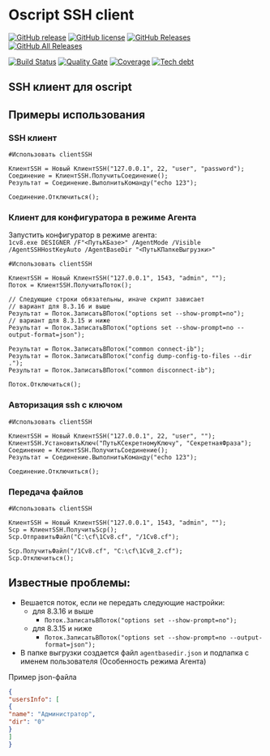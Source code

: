 # Oscript SSH client 

[![GitHub release](https://img.shields.io/github/release/ArKuznetsov/oscript-ssh.svg?style=flat-square)](https://github.com/ArKuznetsov/oscript-ssh/releases)
[![GitHub license](https://img.shields.io/github/license/ArKuznetsov/oscript-ssh.svg?style=flat-square)](https://github.com/ArKuznetsov/oscript-ssh/blob/develop/LICENSE)
[![GitHub Releases](https://img.shields.io/github/downloads/ArKuznetsov/oscript-ssh/latest/total?style=flat-square)](https://github.com/ArKuznetsov/oscript-ssh/releases)
[![GitHub All Releases](https://img.shields.io/github/downloads/ArKuznetsov/oscript-ssh/total?style=flat-square)](https://github.com/ArKuznetsov/oscript-ssh/releases)

[![Build Status](https://img.shields.io/github/workflow/status/ArKuznetsov/oscript-ssh/%D0%9A%D0%BE%D0%BD%D1%82%D1%80%D0%BE%D0%BB%D1%8C%20%D0%BA%D0%B0%D1%87%D0%B5%D1%81%D1%82%D0%B2%D0%B0)](https://github.com/arkuznetsov/oscript-ssh/actions/)
[![Quality Gate](https://open.checkbsl.org/api/project_badges/measure?project=oscript-ssh&metric=alert_status)](https://open.checkbsl.org/dashboard/index/oscript-ssh)
[![Coverage](https://open.checkbsl.org/api/project_badges/measure?project=oscript-ssh&metric=coverage)](https://open.checkbsl.org/dashboard/index/oscript-ssh)
[![Tech debt](https://open.checkbsl.org/api/project_badges/measure?project=oscript-ssh&metric=sqale_index)](https://open.checkbsl.org/dashboard/index/oscript-ssh)

## SSH клиент для oscript

## Примеры использования
### SSH клиент

```bsl
#Использовать clientSSH
    
КлиентSSH = Новый КлиентSSH("127.0.0.1", 22, "user", "password");
Соединение = КлиентSSH.ПолучитьСоединение();
Результат = Соединение.ВыполнитьКоманду("echo 123");   
    
Соединение.Отключиться();

```

### Клиент для конфигуратора в режиме Агента 

Запустить конфигуратор в режиме агента:  
`
1cv8.exe DESIGNER /F"<ПутьКБазе>" /AgentMode /Visible /AgentSSHHostKeyAuto /AgentBaseDir "<ПутьКПапкеВыгрузки>"
`


```bsl
#Использовать clientSSH

КлиентSSH = Новый КлиентSSH("127.0.0.1", 1543, "admin", "");
Поток = КлиентSSH.ПолучитьПоток();

// Следующие строки обязательны, иначе скрипт зависает
// вариант для 8.3.16 и выше
Результат = Поток.ЗаписатьВПоток("options set --show-prompt=no");
// вариант для 8.3.15 и ниже
Результат = Поток.ЗаписатьВПоток("options set --show-prompt=no --output-format=json");

Результат = Поток.ЗаписатьВПоток("common connect-ib");
Результат = Поток.ЗаписатьВПоток("config dump-config-to-files --dir .");
Результат = Поток.ЗаписатьВПоток("common disconnect-ib");

Поток.Отключиться();

```


### Авторизация ssh с ключом

```bsl
#Использовать clientSSH
    
КлиентSSH = Новый КлиентSSH("127.0.0.1", 22, "user", "");
КлиентSSH.УстановитьКлюч("ПутьКСекретномуКлючу", "СекретнаяФраза");
Соединение = КлиентSSH.ПолучитьСоединение();
Результат = Соединение.ВыполнитьКоманду("echo 123");   
    
Соединение.Отключиться();

```

### Передача файлов

```bsl
#Использовать clientSSH
    
КлиентSSH = Новый КлиентSSH("127.0.0.1", 1543, "admin", "");
Scp = КлиентSSH.ПолучитьScp();
Scp.ОтправитьФайл("C:\cf\1Cv8.cf", "/1Cv8.cf");

Scp.ПолучитьФайл("/1Cv8.cf", "C:\cf\1Cv8_2.cf");
Scp.Отключиться();

```

## Известные проблемы:
* Вешается поток, если не передать следующие настройки:  
  - для 8.3.16 и выше
    - `Поток.ЗаписатьВПоток("options set --show-prompt=no");`  
  - для 8.3.15 и ниже
    - `Поток.ЗаписатьВПоток("options set --show-prompt=no --output-format=json");`  
 * В папке выгрузки создается файл `agentbasedir.json` и подпапка с именем пользователя (Особенность режима Агента)

Пример json-файла

```json
{
"usersInfo": [
{
"name": "Администратор",
"dir": "0"
}
]
}
```

